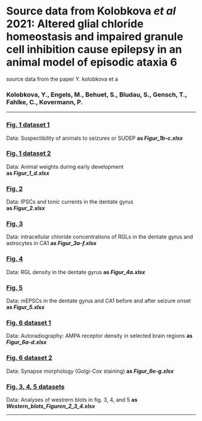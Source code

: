 # Source data from Kolobkova <i>et al</i> 2021: Altered glial chloride homeostasis and impaired granule cell inhibition cause epilepsy in an animal model of episodic ataxia 6
source data from the paper Y. kolobkova et a
  
### Kolobkova, Y., Engels, M., Behuet, S., Bludau, S., Gensch, T., Fahlke, C., Kovermann, P.
-------------------------------------------------------------------------------------------------------------------------
  
### [Fig. 1 dataset 1](../master/Figur_1b-c.xlsx)
Data: Suspectibility of animals to seizures or SUDEP
<b>as <i>Figur_1b-c.xlsx</i></b>  

### [Fig. 1 dataset 2](../main/Figur_1d.xlsx)
Data:  Animal weights during early development  
<b>as <i>Figur_1_d.xlsx</i></b>  
 
### [Fig. 2](../master/Figur_2.xlsx)
Data: IPSCs and tonic currents in the dentate gyrus   
<b>as <i>Figur_2.xlsx</i></b>  


### [Fig. 3](../master/Figur_3a-f.xlsx)
Data: intracellular chloride concentrations of RGLs in the dentate gyrus and astrocytes in CA1 
<b>as <i>Figur_3a-f.xlsx</i></b>  

### [Fig. 4](../master/Figur_4a.xlsx)
Data: RGL density in the dentate gyrus
<b>as <i>Figur_4a.xlsx</i></b>

### [Fig. 5](../master/Figur_5.xlsx)
Data: mEPSCs in the dentate gyrus and CA1 before and after seizure onset
<b>as <i>Figur_5.xlsx</i></b>

### [Fig. 6 dataset 1](../master/Figur_6a-d.xlsx)
Data: Autoradiography: AMPA receptor density in selected brain regions
<b>as <i>Figur_6a-d.xlsx</i></b>

### [Fig. 6 dataset 2](../master/Figur_6e-g.xlsx)
Data: Synapse morphology (Golgi-Cox staining)
<b>as <i>Figur_6e-g.xlsx</i></b>

### [Fig. 3, 4, 5 datasets](../master/Western_blots_Figuren_2_3_4.xlsx)
Data: Analyses of westrern blots in fig. 3, 4, and 5
<b>as <i>Western_blots_Figuren_2_3_4.xlsx</i></b>

------------------------------------------------------------------------------------------------------------------------


